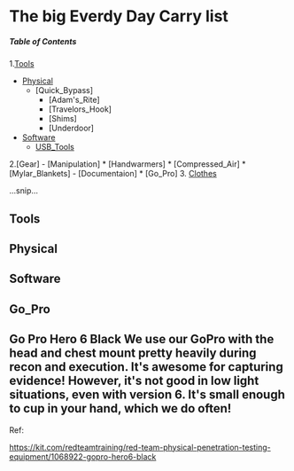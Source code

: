 # The big Everdy Day Carry list

##### Table of Contents  


 
1.[Tools](Tools)
  - [Physical](Physical)
    * [Quick_Bypass]
      + [Adam's_Rite]
      + [Travelors_Hook]
      + [Shims]
      + [Underdoor]
  - [Software](Software)
    * [USB_Tools](USB_Tools)
  
2.[Gear]
    - [Manipulation]
      * [Handwarmers]
      * [Compressed_Air]
      * [Mylar_Blankets]
    - [Documentaion]
      * [Go_Pro]
3. [Clothes](#Clothes)
  

...snip...    


## Tools
<a name="Tools"></a>

## Physical
<a name="Physical"></a>

## Software
<a name="Software"></a>

## Go_Pro
<a name="Go_Pro"></a>

Go Pro Hero 6 Black
We use our GoPro with the head and chest mount pretty heavily during recon and execution. It's awesome for capturing evidence! However, it's not good in low light situations, even with version 6. It's small enough to cup in your hand, which we do often!
---
Ref:

https://kit.com/redteamtraining/red-team-physical-penetration-testing-equipment/1068922-gopro-hero6-black
